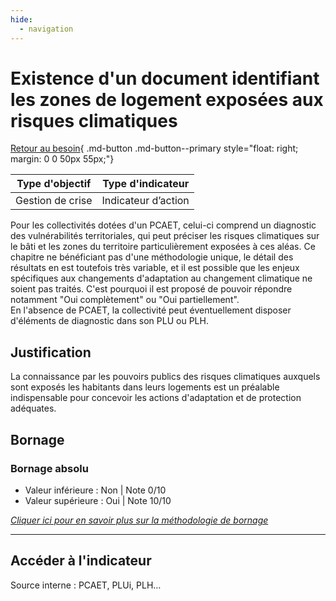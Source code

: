 ```yaml
---
hide:
  - navigation
---
```


# Existence d'un document identifiant les zones de logement exposées aux risques climatiques 

[Retour au besoin](https://konsilion.github.io/diag360/pages/besoins/bv3){ .md-button .md-button--primary style="float: right; margin: 0 0 50px 55px;"}

|Type d'objectif|Type d'indicateur|
|--|--|
|Gestion de crise|Indicateur d’action|

Pour  les  collectivités  dotées  d'un  PCAET,  celui-ci  comprend  un  diagnostic  des vulnérabilités  territoriales,  qui  peut  préciser  les  risques  climatiques  sur le bâti et les zones  du  territoire  particulièrement exposées à ces aléas. Ce chapitre ne bénéficiant pas d'une méthodologie unique, le détail des résultats en est toutefois très variable, et il  est  possible  que  les  enjeux  spécifiques  aux  changements  d'adaptation  au changement climatique ne soient pas traités. C'est pourquoi il est proposé de pouvoir répondre notamment "Oui complètement" ou "Oui partiellement".  
En  l'absence  de  PCAET,  la  collectivité  peut  éventuellement  disposer  d'éléments  de diagnostic dans son PLU ou PLH.  

## Justification

La  connaissance  par  les  pouvoirs  publics  des  risques  climatiques  auxquels  sont exposés  les  habitants  dans  leurs  logements  est  un  préalable  indispensable  pour concevoir les actions d'adaptation et de protection adéquates.  

## Bornage

### Bornage absolu

* Valeur inférieure : Non | Note 0/10
* Valeur supérieure : Oui | Note 10/10

*[Cliquer ici pour en savoir plus sur la méthodologie de bornage](https://konsilion.github.io/diag360/pages/indicateurs/methode_bornage)*

---

## Accéder à l'indicateur

Source interne : PCAET, PLUi, PLH…
